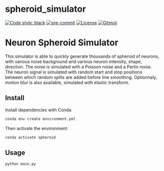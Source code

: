 # spheroid_simulator

[![Code style: black](https://img.shields.io/badge/code%20style-black-000000.svg)](https://github.com/psf/black)
[![pre-commit](https://img.shields.io/badge/pre--commit-enabled-brightgreen?logo=pre-commit&logoColor=white)](https://github.com/pre-commit/pre-commit)
[![License](https://img.shields.io/github/license/EdgarLefevre/spheroid_simulator?label=license)](https://github.com/EdgarLefevre/spheroid_simulator/blob/main/LICENSE)
<a href="https://gitmoji.dev">
  <img src="https://img.shields.io/badge/gitmoji-%20😜%20😍-FFDD67.svg?style=flat-square" alt="Gitmoji">
</a>
<!-- [![PyPI](https://img.shields.io/pypi/v/napari-deepmeta.svg?color=green)](https://pypi.org/project/napari-deepmeta)
[![Python Version](https://img.shields.io/pypi/pyversions/napari-deepmeta.svg?color=green)](https://python.org)
[![tests](https://github.com/EdgarLefevre/napari-deepmeta/workflows/tests/badge.svg)](https://github.com/EdgarLefevre/napari-deepmeta/actions)
[![codecov](https://codecov.io/gh/EdgarLefevre/napari-deepmeta/branch/main/graph/badge.svg?token=H41ZaCAg31)](https://codecov.io/gh/EdgarLefevre/napari-deepmeta)
-->



# Neuron Spheroid Simulator

This simulator is able to quickly generate thousands of spheroid of neurons, with various noise background and various neuron intensity, shape, direction.
The noise is simulated with a Poisson noise and a Perlin noise.
The neuron signal is simulated with random start and stop positions between which random splits are added before line smoothing.
Optionnaly, motion blur is also available, simulated with elastic transform.


## Install
Install dependencies with Conda
```sh
conda env create environment.yml

```
Then activate the environment:

```sh
conda activate spheroid

```

## Usage

```shell
python main.py

```
